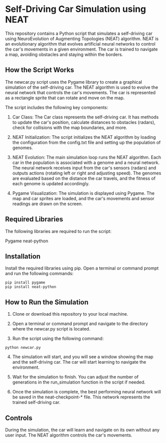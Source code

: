 # Self-Driving Car Simulation using NEAT
This repository contains a Python script that simulates a self-driving car using NeuroEvolution of Augmenting Topologies (NEAT) algorithm. NEAT is an evolutionary algorithm that evolves artificial neural networks to control the car's movements in a given environment. The car is trained to navigate a map, avoiding obstacles and staying within the borders.

## How the Script Works
The newcar.py script uses the Pygame library to create a graphical simulation of the self-driving car. The NEAT algorithm is used to evolve the neural network that controls the car's movements. The car is represented as a rectangle sprite that can rotate and move on the map.

The script includes the following key components:

1. Car Class: The Car class represents the self-driving car. It has methods to update the car's position, calculate distances to obstacles (radars), check for collisions with the map boundaries, and more.

2. NEAT Initialization: The script initializes the NEAT algorithm by loading the configuration from the config.txt file and setting up the population of genomes.

3. NEAT Evolution: The main simulation loop runs the NEAT algorithm. Each car in the population is associated with a genome and a neural network. The neural network receives input from the car's sensors (radars) and outputs actions (rotating left or right and adjusting speed). The genomes are evaluated based on the distance the car travels, and the fitness of each genome is updated accordingly.

4. Pygame Visualization: The simulation is displayed using Pygame. The map and car sprites are loaded, and the car's movements and sensor readings are drawn on the screen.

## Required Libraries
The following libraries are required to run the script:

Pygame
neat-python

## Installation

Install the required libraries using pip. Open a terminal or command prompt and run the following commands:

```
pip install pygame
pip install neat-python
```

## How to Run the Simulation
1. Clone or download this repository to your local machine.

2. Open a terminal or command prompt and navigate to the directory where the newcar.py script is located.

3. Run the script using the following command:
```
python newcar.py
```
4. The simulation will start, and you will see a window showing the map and the self-driving car. The car will start learning to navigate the environment.

5. Wait for the simulation to finish. You can adjust the number of generations in the run_simulation function in the script if needed.

7. Once the simulation is complete, the best performing neural network will be saved in the neat-checkpoint-* file. This network represents the trained self-driving car.

## Controls
During the simulation, the car will learn and navigate on its own without any user input. The NEAT algorithm controls the car's movements.


